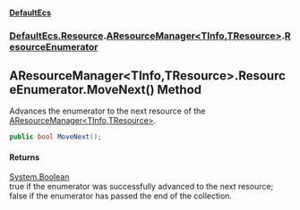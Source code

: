#### [DefaultEcs](index.md 'index')
### [DefaultEcs.Resource](index.md#DefaultEcs_Resource 'DefaultEcs.Resource').[AResourceManager&lt;TInfo,TResource&gt;](AResourceManager_TInfo_TResource_.md 'DefaultEcs.Resource.AResourceManager&lt;TInfo,TResource&gt;').[ResourceEnumerator](AResourceManager_TInfo_TResource__ResourceEnumerator.md 'DefaultEcs.Resource.AResourceManager&lt;TInfo,TResource&gt;.ResourceEnumerator')
## AResourceManager&lt;TInfo,TResource&gt;.ResourceEnumerator.MoveNext() Method
Advances the enumerator to the next resource of the [AResourceManager&lt;TInfo,TResource&gt;](AResourceManager_TInfo_TResource_.md 'DefaultEcs.Resource.AResourceManager&lt;TInfo,TResource&gt;').
```csharp
public bool MoveNext();
```
#### Returns
[System.Boolean](https://docs.microsoft.com/en-us/dotnet/api/System.Boolean 'System.Boolean')  
true if the enumerator was successfully advanced to the next resource; false if the enumerator has passed the end of the collection.
